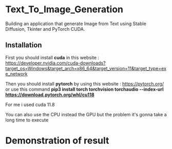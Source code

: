 # Text_To_Image_Generation
Building an application that generate Image from Text using Stable Diffusion, Tkinter and PyTorch CUDA.

## Installation
First you should install **cuda** in this website : https://developer.nvidia.com/cuda-downloads?target_os=Windows&target_arch=x86_64&target_version=11&target_type=exe_network

Then you should install **pytorch** by using this website : https://pytorch.org/ or use this command **pip3 install torch torchvision torchaudio --index-url https://download.pytorch.org/whl/cu118**

For me i used cuda 11.8 

You can also use the CPU instead the GPU but the problem it's gonna take a long time to execute

# Demonstration of result



